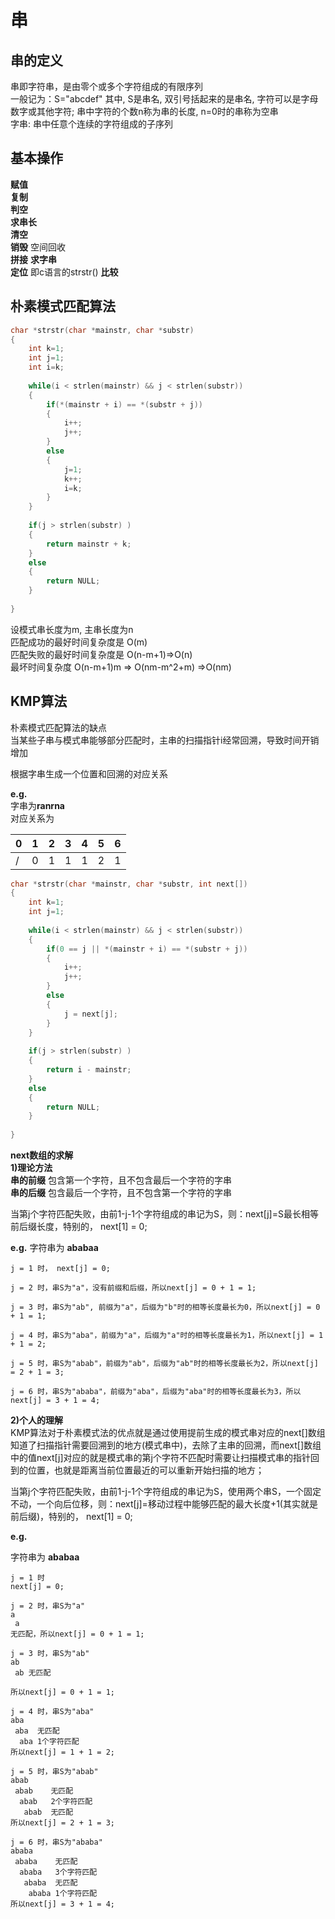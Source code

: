 # 串

## 串的定义
串即字符串，是由零个或多个字符组成的有限序列  
一般记为：S="abcdef" 
其中, S是串名, 双引号括起来的是串名, 字符可以是字母数字或其他字符; 串中字符的个数n称为串的长度, n=0时的串称为空串  
字串: 串中任意个连续的字符组成的子序列 

## 基本操作
**赋值**  
**复制**  
**判空**  
**求串长**  
**清空**   
**销毁**  空间回收  
**拼接** 
**求字串**  
**定位** 即c语言的strstr()
**比较**  

## 朴素模式匹配算法
``` C
char *strstr(char *mainstr, char *substr)
{
    int k=1;
    int j=1;
    int i=k;
    
    while(i < strlen(mainstr) && j < strlen(substr))
    {
        if(*(mainstr + i) == *(substr + j))
        {
            i++;
            j++;
        }
        else
        {
            j=1;
            k++;
            i=k;
        }
    }
    
    if(j > strlen(substr) )
    {
        return mainstr + k;
    }
    else
    {
        return NULL;
    }
    
}
```

设模式串长度为m, 主串长度为n  
匹配成功的最好时间复杂度是 O(m)  
匹配失败的最好时间复杂度是 O(n-m+1)=>O(n)  
最坏时间复杂度 O(n-m+1)m => O(nm-m^2+m) =>O(nm)  

## KMP算法 
朴素模式匹配算法的缺点  
当某些子串与模式串能够部分匹配时，主串的扫描指针i经常回溯，导致时间开销增加  

根据字串生成一个位置和回溯的对应关系

**e.g.**  
字串为**ranrna**  
对应关系为

0 | 1 | 2 | 3 | 4 | 5 | 6
--|---|---|---|---|---|---
 /| 0 | 1 | 1 | 1 | 2 | 1

``` C
char *strstr(char *mainstr, char *substr, int next[])
{
    int k=1;
    int j=1;
    
    while(i < strlen(mainstr) && j < strlen(substr))
    {
        if(0 == j || *(mainstr + i) == *(substr + j))
        {
            i++;
            j++;
        }
        else
        {
            j = next[j];
        }
    }
    
    if(j > strlen(substr) )
    {
        return i - mainstr;
    }
    else
    {
        return NULL;
    }
    
}
```

**next数组的求解**  
**1)理论方法**  
**串的前缀** 包含第一个字符，且不包含最后一个字符的字串  
**串的后缀** 包含最后一个字符，且不包含第一个字符的字串  

当第j个字符匹配失败，由前1-j-1个字符组成的串记为S，则：next[j]=S最长相等前后缀长度，特别的， next[1] = 0;

**e.g.**
字符串为 **ababaa**
```
j = 1 时， next[j] = 0;  

j = 2 时，串S为"a"，没有前缀和后缀，所以next[j] = 0 + 1 = 1;  

j = 3 时，串S为"ab", 前缀为"a"，后缀为"b"时的相等长度最长为0，所以next[j] = 0 + 1 = 1;

j = 4 时，串S为"aba"，前缀为"a"，后缀为"a"时的相等长度最长为1，所以next[j] = 1 + 1 = 2;

j = 5 时，串S为"abab"，前缀为"ab"，后缀为"ab"时的相等长度最长为2，所以next[j] = 2 + 1 = 3;

j = 6 时，串S为"ababa"，前缀为"aba"，后缀为"aba"时的相等长度最长为3，所以next[j] = 3 + 1 = 4;
```

**2)个人的理解**  
KMP算法对于朴素模式法的优点就是通过使用提前生成的模式串对应的next[]数组知道了扫描指针需要回溯到的地方(模式串中)，去除了主串的回溯，而next[]数组中的值next[j]对应的就是模式串的第j个字符不匹配时需要让扫描模式串的指针回到的位置，也就是距离当前位置最近的可以重新开始扫描的地方；  

当第j个字符匹配失败，由前1-j-1个字符组成的串记为S，使用两个串S，一个固定不动，一个向后位移，则：next[j]=移动过程中能够匹配的最大长度+1(其实就是前后缀)，特别的， next[1] = 0;  

**e.g.**  

字符串为 **ababaa**
```
j = 1 时  
next[j] = 0;  

j = 2 时，串S为"a"  
a  
 a
无匹配，所以next[j] = 0 + 1 = 1;  

j = 3 时，串S为"ab"
ab
 ab 无匹配

所以next[j] = 0 + 1 = 1;

j = 4 时，串S为"aba"
aba
 aba  无匹配
  aba 1个字符匹配
所以next[j] = 1 + 1 = 2;

j = 5 时，串S为"abab"
abab
 abab    无匹配
  abab   2个字符匹配
   abab  无匹配
所以next[j] = 2 + 1 = 3;

j = 6 时，串S为"ababa"
ababa
 ababa    无匹配
  ababa   3个字符匹配
   ababa  无匹配
    ababa 1个字符匹配
所以next[j] = 3 + 1 = 4;
```